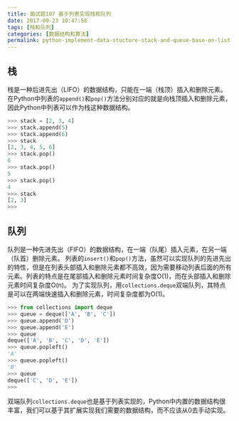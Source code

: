 ```yaml
---
title: 面试题107 基于列表实现栈和队列
date: 2017-09-23 10:47:58
tags: [栈和队列]
categories: [数据结构和算法]
permalink: python-implement-data-stucture-stack-and-queue-base-on-list
---
```

## 栈 ##
栈是一种后进先出（LIFO）的数据结构，只能在一端（栈顶）插入和删除元素。
在Python中列表的`append()`和`pop()`方法分别对应的就是向栈顶插入和删除元素，因此Python中列表可以作为栈这种数据结构。
```python
>>> stack = [2, 3, 4]
>>> stack.append(5)
>>> stack.append(6)
>>> stack
[2, 3, 4, 5, 6]
>>> stack.pop()
6
>>> stack.pop()
5
>>> stack.pop()
4
>>> stack
[2, 3]
>>> 
```
<!-- more -->
## 队列 ##
队列是一种先进先出（FIFO）的数据结构，在一端（队尾）插入元素，在另一端（队首）删除元素。
列表的`insert()`和`pop()`方法，虽然可以实现队列的先进先出的特性，但是在列表头部插入和删除元素都不高效，因为需要移动列表后面的所有元素。列表的特点是在尾部插入和删除元素时间复杂度O(1)，而在头部插入和删除元素时间复杂度O(n)。
为了实现队列，用`collections.deque`双端队列，其特点是可以在两端快速插入和删除元素，时间复杂度都为O(1)。
```python
>>> from collections import deque
>>> queue = deque(['A', 'B', 'C'])
>>> queue.append('D')
>>> queue.append('E')
>>> queue
deque(['A', 'B', 'C', 'D', 'E'])
>>> queue.popleft()
'A'
>>> queue.popleft()
'B'
>>> queue
deque(['C', 'D', 'E'])
>>> 
```
双端队列`collections.deque`也是基于列表实现的，Python中内置的数据结构很丰富，我们可以基于其扩展实现我们需要的数据结构，而不应该从0去手动实现。